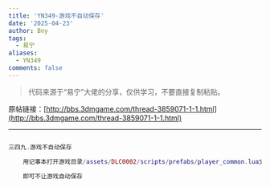 ```yaml
---
title: 'YN349-游戏不自动保存'
date: '2025-04-23'
author: Bny
tags:
  - 易宁
aliases:
  - YN349
comments: false
---
```


> 代码来源于“易宁”大佬的分享，仅供学习，不要直接复制粘贴。

原帖链接：[http://bbs.3dmgame.com/thread-3859071-1-1.html](http://bbs.3dmgame.com/thread-3859071-1-1.html)

---

```lua  

三四九.游戏不自动保存	用记事本打开游戏目录/assets/DLC0002/scripts/prefabs/player_common.lua文件，将inst:AddComponent("autosaver")替换为--inst:AddComponent("autosaver")	即可不让游戏自动保存

```  

